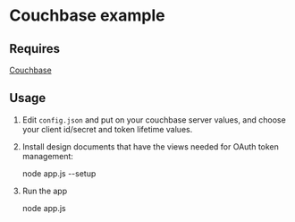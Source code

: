 # Couchbase example

## Requires
[Couchbase](https://www.npmjs.com/package/couchbase)

## Usage

1. Edit `config.json` and put on your couchbase server values, and choose your client id/secret and token lifetime values.

2. Install design documents that have the views needed for OAuth token management:

	node app.js --setup
	
3. Run the app

	node app.js